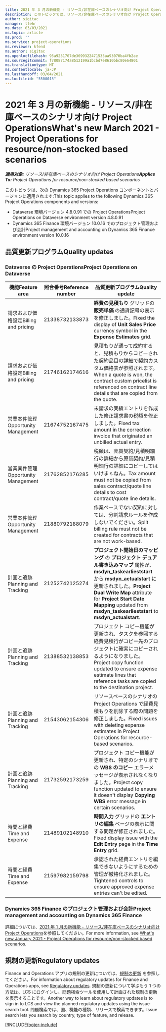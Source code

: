 ```yaml
---
title: 2021 年 3 月の新機能 - リソース/非在庫ベースのシナリオ向け Project Operations
description: このトピックでは、リソース/非在庫ベースのシナリオ向け Project Operations の 2021 年 3 月リリースで利用可能な品質更新について説明します。
author: sigitac
manager: tfehr
ms.date: 03/03/2021
ms.topic: article
ms.prod: ''
ms.service: project-operations
ms.reviewer: kfend
ms.author: sigitac
ms.openlocfilehash: 95a9251707de3699322471535aa93070ba4fb2ae
ms.sourcegitcommit: f78087174a8512199a1bcbd7e8610bbc80e64801
ms.translationtype: HT
ms.contentlocale: ja-JP
ms.lasthandoff: 03/04/2021
ms.locfileid: "5500015"
---
```

# <a name="whats-new-march-2021---project-operations-for-resourcenon-stocked-based-scenarios"></a><span data-ttu-id="6dfe3-103">2021 年 3 月の新機能 - リソース/非在庫ベースのシナリオ向け Project Operations</span><span class="sxs-lookup"><span data-stu-id="6dfe3-103">What's new March 2021 - Project Operations for resource/non-stocked based scenarios</span></span>

<span data-ttu-id="6dfe3-104">_**適用対象:** リソース/非在庫ベースのシナリオ向け Project Operations_</span><span class="sxs-lookup"><span data-stu-id="6dfe3-104">_**Applies To:** Project Operations for resource/non-stocked based scenarios_</span></span>

<span data-ttu-id="6dfe3-105">このトピックは、次の Dynamics 365 Project Operations コンポーネントとバージョンに適用されます:</span><span class="sxs-lookup"><span data-stu-id="6dfe3-105">This topic applies to the following Dynamics 365 Project Operations components and versions:</span></span>

- <span data-ttu-id="6dfe3-106">Dataverse 環境バージョン 4.8.0.91 での Project Operations</span><span class="sxs-lookup"><span data-stu-id="6dfe3-106">Project Operations on Dataverse environment version 4.8.0.91</span></span> 
- <span data-ttu-id="6dfe3-107">Dynamics 365 Finance 環境バージョン 10.0.16 でのプロジェクト管理および会計</span><span class="sxs-lookup"><span data-stu-id="6dfe3-107">Project management and accounting on Dynamics 365 Finance environment version 10.0.16</span></span> 

## <a name="quality-updates"></a><span data-ttu-id="6dfe3-108">品質更新プログラム</span><span class="sxs-lookup"><span data-stu-id="6dfe3-108">Quality updates</span></span>

### <a name="project-operations-on-dataverse"></a><span data-ttu-id="6dfe3-109">Dataverse の Project Operations</span><span class="sxs-lookup"><span data-stu-id="6dfe3-109">Project Operations on Dataverse</span></span>


| <span data-ttu-id="6dfe3-110">**機能**</span><span class="sxs-lookup"><span data-stu-id="6dfe3-110">**Feature area**</span></span> | <span data-ttu-id="6dfe3-111">**照合番号**</span><span class="sxs-lookup"><span data-stu-id="6dfe3-111">**Reference number**</span></span> | <span data-ttu-id="6dfe3-112">**品質更新プログラム**</span><span class="sxs-lookup"><span data-stu-id="6dfe3-112">**Quality update**</span></span> |
| --- | --- | --- |
| <span data-ttu-id="6dfe3-113">請求および価格設定</span><span class="sxs-lookup"><span data-stu-id="6dfe3-113">Billing and pricing</span></span> | <span data-ttu-id="6dfe3-114">2133873</span><span class="sxs-lookup"><span data-stu-id="6dfe3-114">2133873</span></span> | <span data-ttu-id="6dfe3-115">**経費の見積もり** グリッドの **販売単価** の通貨記号の表示を修正しました。</span><span class="sxs-lookup"><span data-stu-id="6dfe3-115">Fixed the display of **Unit Sales Price** currency symbol in the **Expense Estimates** grid.</span></span> |
| <span data-ttu-id="6dfe3-116">請求および価格設定</span><span class="sxs-lookup"><span data-stu-id="6dfe3-116">Billing and pricing</span></span> | <span data-ttu-id="6dfe3-117">2174616</span><span class="sxs-lookup"><span data-stu-id="6dfe3-117">2174616</span></span> | <span data-ttu-id="6dfe3-118">見積もりが通って成約すると、見積もりからコピーされた契約品目の詳細で契約カスタム価格表が参照されます。</span><span class="sxs-lookup"><span data-stu-id="6dfe3-118">When a quote is won, the contract custom pricelist is referenced on contract line details that are copied from the quote.</span></span> |
| <span data-ttu-id="6dfe3-119">営業案件管理</span><span class="sxs-lookup"><span data-stu-id="6dfe3-119">Opportunity Management</span></span> | <span data-ttu-id="6dfe3-120">2167475</span><span class="sxs-lookup"><span data-stu-id="6dfe3-120">2167475</span></span> | <span data-ttu-id="6dfe3-121">未請求の実績エントリを作成した修正請求書の税額を修正しました。</span><span class="sxs-lookup"><span data-stu-id="6dfe3-121">Fixed tax amount in the correction invoice that originated an unbilled actual entry.</span></span> |
| <span data-ttu-id="6dfe3-122">営業案件管理</span><span class="sxs-lookup"><span data-stu-id="6dfe3-122">Opportunity Management</span></span> | <span data-ttu-id="6dfe3-123">2176285</span><span class="sxs-lookup"><span data-stu-id="6dfe3-123">2176285</span></span> | <span data-ttu-id="6dfe3-124">税額は、売買契約/見積明細行の詳細から原価契約/見積明細行の詳細にコピーしてはいけまｓねん。</span><span class="sxs-lookup"><span data-stu-id="6dfe3-124">Tax amount must not be copied from sales contract/quote line details to cost contract/quote line details.</span></span> |
| <span data-ttu-id="6dfe3-125">営業案件管理</span><span class="sxs-lookup"><span data-stu-id="6dfe3-125">Opportunity Management</span></span> | <span data-ttu-id="6dfe3-126">2188079</span><span class="sxs-lookup"><span data-stu-id="6dfe3-126">2188079</span></span> | <span data-ttu-id="6dfe3-127">作業ベースでない契約に対しては、分割請求ルールを作成しないでください。</span><span class="sxs-lookup"><span data-stu-id="6dfe3-127">Split billing rule must not be created for contracts that are not work-based.</span></span> |
| <span data-ttu-id="6dfe3-128">計画と追跡</span><span class="sxs-lookup"><span data-stu-id="6dfe3-128">Planning and Tracking</span></span> | <span data-ttu-id="6dfe3-129">2125274</span><span class="sxs-lookup"><span data-stu-id="6dfe3-129">2125274</span></span> | <span data-ttu-id="6dfe3-130">**プロジェクト開始日のマッピング** の **プロジェクト デュアル書き込みマップ** 属性が、**msdyn\_taskearlieststart** から **msdyn\_actualstart** に更新されました。</span><span class="sxs-lookup"><span data-stu-id="6dfe3-130">**Project Dual Write Map** attribute for **Project Start Date Mapping** updated from **msdyn\_taskearlieststart** to **msdyn\_actualstart**.</span></span> |
| <span data-ttu-id="6dfe3-131">計画と追跡</span><span class="sxs-lookup"><span data-stu-id="6dfe3-131">Planning and Tracking</span></span> | <span data-ttu-id="6dfe3-132">2138853</span><span class="sxs-lookup"><span data-stu-id="6dfe3-132">2138853</span></span> | <span data-ttu-id="6dfe3-133">プロジェクト コピー機能が更新され、タスクを参照する経費見積行がコピー先のプロジェクトに確実にコピーされるようになりました。</span><span class="sxs-lookup"><span data-stu-id="6dfe3-133">Project copy function updated to ensure expense estimate lines that reference tasks are copied to the destination project.</span></span> |
| <span data-ttu-id="6dfe3-134">計画と追跡</span><span class="sxs-lookup"><span data-stu-id="6dfe3-134">Planning and Tracking</span></span> | <span data-ttu-id="6dfe3-135">2154306</span><span class="sxs-lookup"><span data-stu-id="6dfe3-135">2154306</span></span> | <span data-ttu-id="6dfe3-136">リソースベースのシナリオの Project Operations で経費見積もりを削除する際の問題を修正しました。</span><span class="sxs-lookup"><span data-stu-id="6dfe3-136">Fixed issues with deleting expense estimates in Project Operations for resource-based scenarios.</span></span> |
| <span data-ttu-id="6dfe3-137">計画と追跡</span><span class="sxs-lookup"><span data-stu-id="6dfe3-137">Planning and Tracking</span></span> | <span data-ttu-id="6dfe3-138">2173259</span><span class="sxs-lookup"><span data-stu-id="6dfe3-138">2173259</span></span> | <span data-ttu-id="6dfe3-139">プロジェクト コピー機能が更新され、特定のシナリオでの **WBS のコピー** エラーメッセージが表示されなくなりました。</span><span class="sxs-lookup"><span data-stu-id="6dfe3-139">Project copy function updated to ensure it doesn't display **Copying WBS** error message in certain scenarios.</span></span> |
| <span data-ttu-id="6dfe3-140">時間と経費</span><span class="sxs-lookup"><span data-stu-id="6dfe3-140">Time and Expense</span></span> | <span data-ttu-id="6dfe3-141">2148910</span><span class="sxs-lookup"><span data-stu-id="6dfe3-141">2148910</span></span> | <span data-ttu-id="6dfe3-142">**時間入力** グリッドの **エントリの編集** ページの表示に関する問題が修正されました。</span><span class="sxs-lookup"><span data-stu-id="6dfe3-142">Fixed display issue with the **Edit Entry** page in the **Time Entry** grid.</span></span> |
| <span data-ttu-id="6dfe3-143">時間と経費</span><span class="sxs-lookup"><span data-stu-id="6dfe3-143">Time and Expense</span></span> | <span data-ttu-id="6dfe3-144">2159798</span><span class="sxs-lookup"><span data-stu-id="6dfe3-144">2159798</span></span> | <span data-ttu-id="6dfe3-145">承認された経費エントリを編集できないようにするための管理が厳格化されました。</span><span class="sxs-lookup"><span data-stu-id="6dfe3-145">Tightened controls to ensure approved expense entries can't be edited.</span></span> |

### <a name="project-management-and-accounting-on-dynamics-365-finance"></a><span data-ttu-id="6dfe3-146">Dynamics 365 Finance のプロジェクト管理および会計</span><span class="sxs-lookup"><span data-stu-id="6dfe3-146">Project management and accounting on Dynamics 365 Finance</span></span>

<span data-ttu-id="6dfe3-147">詳細については、[2021 年 1 月の新機能 - リソース/非在庫ベースのシナリオ向け Project Operations](whats-new-jan-2021-resource-based.md)を参照してください。</span><span class="sxs-lookup"><span data-stu-id="6dfe3-147">For more information, see [What's new January 2021 - Project Operations for resource/non-stocked based scenarios](whats-new-jan-2021-resource-based.md).</span></span>

## <a name="regulatory-updates"></a><span data-ttu-id="6dfe3-148">規制の更新</span><span class="sxs-lookup"><span data-stu-id="6dfe3-148">Regulatory updates</span></span>

<span data-ttu-id="6dfe3-149">Finance and Operations アプリの規制の更新については、[規制の更新](https://docs.microsoft.com/dynamics365/finance/localizations/regulatory-updates) を参照してください。</span><span class="sxs-lookup"><span data-stu-id="6dfe3-149">For information about regulatory updates for Finance and Operations apps, see [Regulatory updates](https://docs.microsoft.com/dynamics365/finance/localizations/regulatory-updates).</span></span> <span data-ttu-id="6dfe3-150">規制の更新について学ぶもう 1 つの方法は、LCS にログインし、問題検索ツールを使用して計画された規制の更新を表示することです。</span><span class="sxs-lookup"><span data-stu-id="6dfe3-150">Another way to learn about regulatory updates is to sign in to LCS and view the planned regulatory updates using the issue search tool.</span></span> <span data-ttu-id="6dfe3-151">問題検索では、国、機能の種類、リリースで検索できます。</span><span class="sxs-lookup"><span data-stu-id="6dfe3-151">Issue search lets you search by country, type of feature, and release.</span></span>


[!INCLUDE[footer-include](../includes/footer-banner.md)]
